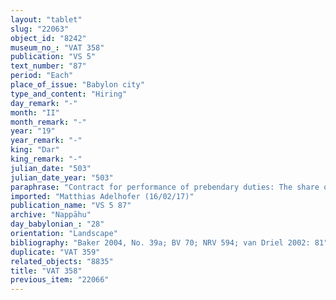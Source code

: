 ```yaml
---
layout: "tablet"
slug: "22063"
object_id: "8242"
museum_no_: "VAT 358"
publication: "VS 5"
text_number: "87"
period: "Each"
place_of_issue: "Babylon city"
type_and_content: "Hiring"
day_remark: "-"
month: "II"
month_remark: "-"
year: "19"
year_remark: "-"
king: "Dar"
king_remark: "-"
julian_date: "503"
julian_date_year: "503"
paraphrase: "Contract for performance of prebendary duties: The share of <strong>B<sub>1</sub></strong> of the prebend of <strong>B<sub>1</sub> </strong>and <strong>B<sub>2</sub></strong> before Kāribu of the shrine of Marduk consisting of a monthly instalment of 4 large (<em>rabb&ucirc;</em>) <em>takkas&ucirc;</em>-cakes is at the disposal (<em>ina muhhi</em>) of <strong>A</strong>. Each month <strong>A</strong> will give the cakes of the rations (<em>kurrummatu</em>) to <strong>B<sub>1</sub></strong>. <strong>B<sub>1</sub></strong> in return will give one <em>uzāru</em>-cloth to <strong>A</strong>. 7 witnesses and the scribe (Bēl-nāṣir/Mudammiq-Nab&ucirc;//Rab-ban&ecirc;).<br /> &nbsp;<br /> <strong>A </strong>= Damqiya/Marduk-&scaron;umu-ibni/Isinnāya;<strong> B<sub>1</sub></strong> = Iddin-Nab&ucirc;/Nab&ucirc;-bān-zēri//Nappāhu; <strong>B<sub>2</sub></strong> = &Scaron;umu-iddin/Nab&ucirc;-bān-zēri//Nappāhu (elder brother of <strong>B<sub>1</sub></strong>);<br /> &nbsp;"
imported: "Matthias Adelhofer (16/02/17)"
publication_name: "VS 5 87"
archive: "Nappāhu"
day_babylonian_: "28"
orientation: "Landscape"
bibliography: "Baker 2004, No. 39a; BV 70; NRV 594; van Driel 2002: 81"
duplicate: "VAT 359"
related_objects: "8835"
title: "VAT 358"
previous_item: "22066"
---
```

